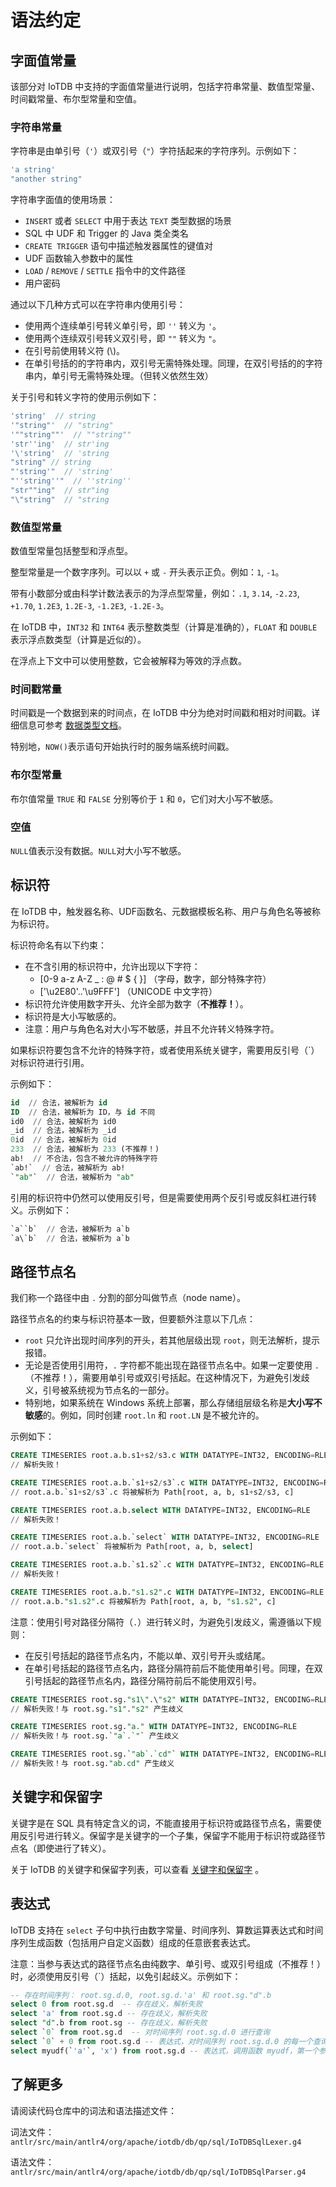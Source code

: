 <!--

    Licensed to the Apache Software Foundation (ASF) under one
    or more contributor license agreements.  See the NOTICE file
    distributed with this work for additional information
    regarding copyright ownership.  The ASF licenses this file
    to you under the Apache License, Version 2.0 (the
    "License"); you may not use this file except in compliance
    with the License.  You may obtain a copy of the License at
    
        http://www.apache.org/licenses/LICENSE-2.0
    
    Unless required by applicable law or agreed to in writing,
    software distributed under the License is distributed on an
    "AS IS" BASIS, WITHOUT WARRANTIES OR CONDITIONS OF ANY
    KIND, either express or implied.  See the License for the
    specific language governing permissions and limitations
    under the License.

-->

# 语法约定

## 字面值常量

该部分对 IoTDB 中支持的字面值常量进行说明，包括字符串常量、数值型常量、时间戳常量、布尔型常量和空值。

### 字符串常量

字符串是由单引号（`'`）或双引号（`"`）字符括起来的字符序列。示例如下：
```js
'a string'
"another string"
```

字符串字面值的使用场景：

- `INSERT` 或者 `SELECT` 中用于表达 `TEXT` 类型数据的场景
- SQL 中 UDF 和 Trigger 的 Java 类全类名
- `CREATE TRIGGER` 语句中描述触发器属性的键值对
- UDF 函数输入参数中的属性
- `LOAD` / `REMOVE` / `SETTLE` 指令中的文件路径
- 用户密码

通过以下几种方式可以在字符串内使用引号：

- 使用两个连续单引号转义单引号，即 `''` 转义为 `'`。
- 使用两个连续双引号转义双引号，即 `""` 转义为 `"`。
- 在引号前使用转义符 (\\)。
- 在单引号括的的字符串内，双引号无需特殊处理。同理，在双引号括的的字符串内，单引号无需特殊处理。（但转义依然生效）

关于引号和转义字符的使用示例如下：
```js
'string'  // string
'"string"'  // "string"
'""string""'  // ""string""
'str''ing'  // str'ing
'\'string'  // 'string
"string" // string
"'string'"  // 'string'
"''string''"  // ''string''
"str""ing"  // str"ing
"\"string"  // "string
```

### 数值型常量

数值型常量包括整型和浮点型。

整型常量是一个数字序列。可以以 `+` 或 `-` 开头表示正负。例如：`1`, `-1`。

带有小数部分或由科学计数法表示的为浮点型常量，例如：`.1`, `3.14`, `-2.23`, `+1.70`, `1.2E3`, `1.2E-3`, `-1.2E3`, `-1.2E-3`。

在 IoTDB 中，`INT32` 和 `INT64` 表示整数类型（计算是准确的），`FLOAT` 和 `DOUBLE` 表示浮点数类型（计算是近似的）。

在浮点上下文中可以使用整数，它会被解释为等效的浮点数。

### 时间戳常量

时间戳是一个数据到来的时间点，在 IoTDB 中分为绝对时间戳和相对时间戳。详细信息可参考 [数据类型文档](../Data-Concept/Data-Type.md)。

特别地，`NOW()`表示语句开始执行时的服务端系统时间戳。

### 布尔型常量

布尔值常量 `TRUE` 和 `FALSE` 分别等价于 `1` 和 `0`，它们对大小写不敏感。

### 空值

`NULL`值表示没有数据。`NULL`对大小写不敏感。


## 标识符

在 IoTDB 中，触发器名称、UDF函数名、元数据模板名称、用户与角色名等被称为标识符。

标识符命名有以下约束：

- 在不含引用的标识符中，允许出现以下字符：
  - [0-9 a-z A-Z _ : @ # $ { }] （字母，数字，部分特殊字符）
  - ['\u2E80'..'\u9FFF'] （UNICODE 中文字符）
- 标识符允许使用数字开头、允许全部为数字（**不推荐！**）。
- 标识符是大小写敏感的。
- 注意：用户与角色名对大小写不敏感，并且不允许转义特殊字符。

如果标识符要包含不允许的特殊字符，或者使用系统关键字，需要用反引号（`）对标识符进行引用。

示例如下：
```sql
id  // 合法，被解析为 id
ID  // 合法，被解析为 ID，与 id 不同
id0  // 合法，被解析为 id0
_id  // 合法，被解析为 _id
0id  // 合法，被解析为 0id
233  // 合法，被解析为 233 (不推荐！)
ab!  // 不合法，包含不被允许的特殊字符
`ab!`  // 合法，被解析为 ab!
`"ab"`  // 合法，被解析为 "ab"
```

引用的标识符中仍然可以使用反引号，但是需要使用两个反引号或反斜杠进行转义。示例如下：
```sql
`a``b`  // 合法，被解析为 a`b
`a\`b`  // 合法，被解析为 a`b
```

## 路径节点名

我们称一个路径中由 `.` 分割的部分叫做节点（node name）。

路径节点名的约束与标识符基本一致，但要额外注意以下几点：

- `root` 只允许出现时间序列的开头，若其他层级出现 `root`，则无法解析，提示报错。
- 无论是否使用引用符，`.` 字符都不能出现在路径节点名中。如果一定要使用 `.` （不推荐！），需要用单引号或双引号括起。在这种情况下，为避免引发歧义，引号被系统视为节点名的一部分。
- 特别地，如果系统在 Windows 系统上部署，那么存储组层级名称是**大小写不敏感**的。例如，同时创建 `root.ln` 和 `root.LN` 是不被允许的。

示例如下：

```sql
CREATE TIMESERIES root.a.b.s1+s2/s3.c WITH DATATYPE=INT32, ENCODING=RLE
// 解析失败！

CREATE TIMESERIES root.a.b.`s1+s2/s3`.c WITH DATATYPE=INT32, ENCODING=RLE
// root.a.b.`s1+s2/s3`.c 将被解析为 Path[root, a, b, s1+s2/s3, c]
```

```sql
CREATE TIMESERIES root.a.b.select WITH DATATYPE=INT32, ENCODING=RLE
// 解析失败！

CREATE TIMESERIES root.a.b.`select` WITH DATATYPE=INT32, ENCODING=RLE
// root.a.b.`select` 将被解析为 Path[root, a, b, select]
```

```sql
CREATE TIMESERIES root.a.b.`s1.s2`.c WITH DATATYPE=INT32, ENCODING=RLE
// 解析失败！

CREATE TIMESERIES root.a.b."s1.s2".c WITH DATATYPE=INT32, ENCODING=RLE
// root.a.b."s1.s2".c 将被解析为 Path[root, a, b, "s1.s2", c]
```

注意：使用引号对路径分隔符（`.`）进行转义时，为避免引发歧义，需遵循以下规则：

- 在反引号括起的路径节点名内，不能以单、双引号开头或结尾。
- 在单引号括起的路径节点名内，路径分隔符前后不能使用单引号。同理，在双引号括起的路径节点名内，路径分隔符前后不能使用双引号。

```sql
CREATE TIMESERIES root.sg."s1\".\"s2" WITH DATATYPE=INT32, ENCODING=RLE
// 解析失败！与 root.sg."s1"."s2" 产生歧义

CREATE TIMESERIES root.sg."a." WITH DATATYPE=INT32, ENCODING=RLE
// 解析失败！与 root.sg.`"a`.`"` 产生歧义

CREATE TIMESERIES root.sg.`"ab`.`cd"` WITH DATATYPE=INT32, ENCODING=RLE
// 解析失败！与 root.sg."ab.cd" 产生歧义
```

## 关键字和保留字

关键字是在 SQL 具有特定含义的词，不能直接用于标识符或路径节点名，需要使用反引号进行转义。保留字是关键字的一个子集，保留字不能用于标识符或路径节点名（即使进行了转义）。

关于 IoTDB 的关键字和保留字列表，可以查看 [关键字和保留字](Keywords.md) 。

## 表达式

IoTDB 支持在 `select` 子句中执行由数字常量、时间序列、算数运算表达式和时间序列生成函数（包括用户自定义函数）组成的任意嵌套表达式。

注意：当参与表达式的路径节点名由纯数字、单引号、或双引号组成（不推荐！）时，必须使用反引号（`）括起，以免引起歧义。示例如下：
```sql
-- 存在时间序列： root.sg.d.0, root.sg.d.'a' 和 root.sg."d".b
select 0 from root.sg.d  -- 存在歧义，解析失败
select 'a' from root.sg.d -- 存在歧义，解析失败
select "d".b from root.sg -- 存在歧义，解析失败
select `0` from root.sg.d  -- 对时间序列 root.sg.d.0 进行查询
select `0` + 0 from root.sg.d -- 表达式，对时间序列 root.sg.d.0 的每一个查询结果加 0
select myudf(`'a'`, 'x') from root.sg.d -- 表达式，调用函数 myudf，第一个参数为时间序列 root.sg.d.'a'，第二个参数为字符串常量 'x'
```

## 了解更多

请阅读代码仓库中的词法和语法描述文件：

词法文件：`antlr/src/main/antlr4/org/apache/iotdb/db/qp/sql/IoTDBSqlLexer.g4`

语法文件：`antlr/src/main/antlr4/org/apache/iotdb/db/qp/sql/IoTDBSqlParser.g4`
